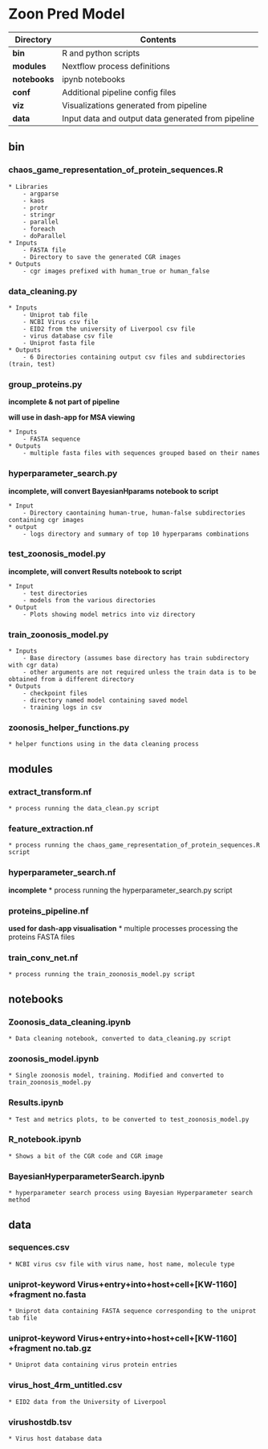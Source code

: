 # Zoon Pred Model

| **Directory** | **Contents**                                       |
|---------------|----------------------------------------------------|
| **bin**       | R and python scripts                               |
| **modules**   | Nextflow process definitions                       |
| **notebooks** | ipynb notebooks                                    |
| **conf**      | Additional pipeline config files                   |
| **viz**       | Visualizations generated from pipeline             |
| **data**      | Input data and output data generated from pipeline |

## bin
### chaos_game_representation_of_protein_sequences.R
    * Libraries
        - argparse
        - kaos
        - protr
        - stringr
        - parallel
        - foreach
        - doParallel
    * Inputs
        - FASTA file
        - Directory to save the generated CGR images
    * Outputs
        - cgr images prefixed with human_true or human_false 

### data_cleaning.py
    * Inputs
        - Uniprot tab file
        - NCBI Virus csv file
        - EID2 from the university of Liverpool csv file
        - virus database csv file
        - Uniprot fasta file
    * Outputs
        - 6 Directories containing output csv files and subdirectories (train, test)

### group_proteins.py
**incomplete & not part of pipeline**

**will use in dash-app for MSA viewing**

    * Inputs
        - FASTA sequence
    * Outputs
        - multiple fasta files with sequences grouped based on their names

### hyperparameter_search.py 
**incomplete, will convert BayesianHparams notebook to script**

    * Input 
        - Directory caontaining human-true, human-false subdirectories containing cgr images
    * output
        - logs directory and summary of top 10 hyperparams combinations 

### test_zoonosis_model.py
**incomplete, will convert Results notebook to script**

    * Input
        - test directories
        - models from the various directories
    * Output
        - Plots showing model metrics into viz directory

### train_zoonosis_model.py

    * Inputs
        - Base directory (assumes base directory has train subdirectory with cgr data)
        - other arguments are not required unless the train data is to be obtained from a different directory
    * Outputs
        - checkpoint files
        - directory named model containing saved model
        - training logs in csv

### zoonosis_helper_functions.py
    * helper functions using in the data cleaning process

## modules
### extract_transform.nf
    * process running the data_clean.py script

### feature_extraction.nf
    * process running the chaos_game_representation_of_protein_sequences.R script

### hyperparameter_search.nf
**incomplete**
    * process running the hyperparameter_search.py script 

### proteins_pipeline.nf
**used for dash-app visualisation**
    * multiple processes processing the proteins FASTA files 

### train_conv_net.nf
    * process running the train_zoonosis_model.py script

## notebooks
### Zoonosis_data_cleaning.ipynb
    * Data cleaning notebook, converted to data_cleaning.py script

### zoonosis_model.ipynb
    * Single zoonosis model, training. Modified and converted to train_zoonosis_model.py

### Results.ipynb
    * Test and metrics plots, to be converted to test_zoonosis_model.py

### R_notebook.ipynb
    * Shows a bit of the CGR code and CGR image

### BayesianHyperparameterSearch.ipynb
    * hyperparameter search process using Bayesian Hyperparameter search method

## data
### sequences.csv
    * NCBI virus csv file with virus name, host name, molecule type

### uniprot-keyword Virus+entry+into+host+cell+\[KW-1160\] +fragment no.fasta
    * Uniprot data containing FASTA sequence corresponding to the uniprot tab file

### uniprot-keyword Virus+entry+into+host+cell+\[KW-1160\] +fragment no.tab.gz
    * Uniprot data containing virus protein entries 

### virus_host_4rm_untitled.csv
    * EID2 data from the University of Liverpool

### virushostdb.tsv
    * Virus host database data
